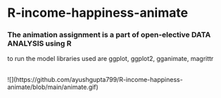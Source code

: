 # R-income-happiness-animate
### The animation assignment is a part of open-elective DATA ANALYSIS using R
<p>to run the model libraries used are ggplot, ggplot2, gganimate, magrittr</p>
<br>
![](https://github.com/ayushgupta799/R-income-happiness-animate/blob/main/animate.gif)
